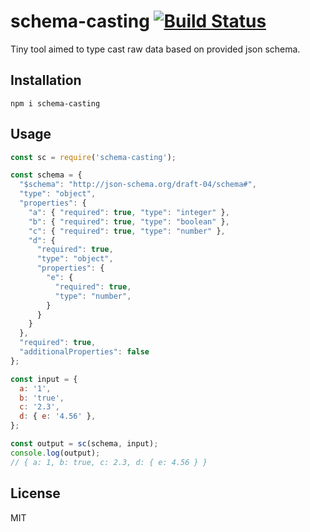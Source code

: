 schema-casting [![Build Status](https://travis-ci.org/runk/schema-casting.png)](https://travis-ci.org/runk/schema-casting)
========

Tiny tool aimed to type cast raw data based on provided json schema.

## Installation

```shell
npm i schema-casting
```


## Usage

```javascript
const sc = require('schema-casting');

const schema = {
  "$schema": "http://json-schema.org/draft-04/schema#",
  "type": "object",
  "properties": {
    "a": { "required": true, "type": "integer" },
    "b": { "required": true, "type": "boolean" },
    "c": { "required": true, "type": "number" },
    "d": {
      "required": true,
      "type": "object",
      "properties": {
        "e": {
          "required": true,
          "type": "number",
        }
      }
    }
  },
  "required": true,
  "additionalProperties": false
};

const input = {
  a: '1',
  b: 'true',
  c: '2.3',
  d: { e: '4.56' },
};

const output = sc(schema, input);
console.log(output);
// { a: 1, b: true, c: 2.3, d: { e: 4.56 } }
```


## License

MIT
